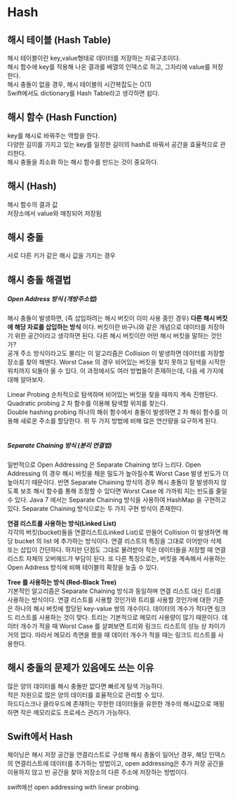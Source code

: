 # Hash
  
## 해시 테이블 (Hash Table)
헤시 테이블이란 key,value형태로 데이터를 저장하는 자료구조이다.  
해시 함수에 key를 적용해 나온 결과를 배열의 인덱스로 하고, 그자리에 value를 저장한다.  
해시 충돌이 없을 경우, 해시 테이블의 시간복잡도는 O(1)  
Swift에서도 dictionary를 Hash Table라고 생각하면 쉽다.  
  
## 해시 함수 (Hash Function)
key를 해시로 바꿔주는 역할을 한다.  
다양한 길이를 가지고 있는 key를 일정한 길이의 hash로 바꿔서 공간을 효율적으로 관리한다.  
해시 충돌을 최소화 하는 해시 함수를 만드는 것이 중요하다.  
  
## 해시 (Hash)
해시 함수의 결과 값  
저장소에서 value와 매칭되어 저장됨  
  
## 해시 충돌
서로 다른 키가 같은 해시 값을 가지는 경우  
  
## 해시 충돌 해결법
##### **Open Address 방식 (개방주소법)**  
해시 충돌이 발생하면, (즉 삽입하려는 해시 버킷이 이미 사용 중인 경우) **다른 해시 버킷에 해당 자료를 삽입하는 방식** 이다. 버킷이란 바구니와 같은 개념으로 데이터를 저장하기 위한 공간이라고 생각하면 된다. 다른 해시 버킷이란 어떤 해시 버킷을 말하는 것인가?  
공개 주소 방식이라고도 불리는 이 알고리즘은 Collision 이 발생하면 데이터를 저장할 장소를 찾아 헤맨다. Worst Case 의 경우 비어있는 버킷을 찾지 못하고 탐색을 시작한 위치까지 되돌아 올 수 있다. 이 과정에서도 여러 방법들이 존재하는데, 다음 세 가지에 대해 알아보자.  
  
Linear Probing 순차적으로 탐색하며 비어있는 버킷을 찾을 때까지 계속 진행된다.  
Quadratic probing 2 차 함수를 이용해 탐색할 위치를 찾는다.  
Double hashing probing 하나의 해쉬 함수에서 충돌이 발생하면 2 차 해쉬 함수를 이용해 새로운 주소를 할당한다. 위 두 가지 방법에 비해 많은 연산량을 요구하게 된다.  
​  
##### **Separate Chaining 방식 (분리 연결법)**  
일반적으로 Open Addressing 은 Separate Chaining 보다 느리다. Open Addressing 의 경우 해시 버킷을 채운 밀도가 높아질수록 Worst Case 발생 빈도가 더 높아지기 때문이다. 반면 Separate Chaining 방식의 경우 해시 충돌이 잘 발생하지 않도록 보조 해시 함수를 통해 조정할 수 있다면 Worst Case 에 가까워 지는 빈도를 줄일 수 있다. Java 7 에서는 Separate Chaining 방식을 사용하여 HashMap 을 구현하고 있다. Separate Chaining 방식으로는 두 가지 구현 방식이 존재한다.  
  
**연결 리스트를 사용하는 방식(Linked List)**  
각각의 버킷(bucket)들을 연결리스트(Linked List)로 만들어 Collision 이 발생하면 해당 bucket 의 list 에 추가하는 방식이다. 연결 리스트의 특징을 그대로 이어받아 삭제 또는 삽입이 간단하다. 하지만 단점도 그대로 물려받아 작은 데이터들을 저장할 때 연결 리스트 자체의 오버헤드가 부담이 된다. 또 다른 특징으로는, 버킷을 계속해서 사용하는 Open Address 방식에 비해 테이블의 확장을 늦출 수 있다. 
   
**Tree 를 사용하는 방식 (Red-Black Tree)**  
기본적인 알고리즘은 Separate Chaining 방식과 동일하며 연결 리스트 대신 트리를 사용하는 방식이다. 연결 리스트를 사용할 것인가와 트리를 사용할 것인가에 대한 기준은 하나의 해시 버킷에 할당된 key-value 쌍의 개수이다. 데이터의 개수가 적다면 링크드 리스트를 사용하는 것이 맞다. 트리는 기본적으로 메모리 사용량이 많기 때문이다. 데이터 개수가 적을 때 Worst Case 를 살펴보면 트리와 링크드 리스트의 성능 상 차이가 거의 없다. 따라서 메모리 측면을 봤을 때 데이터 개수가 적을 때는 링크드 리스트를 사용한다.  
  
## 해시 충돌의 문제가 있음에도 쓰는 이유
많은 양의 데이터를 해시 충돌만 없다면 빠르게 탐색 가능하다.  
적은 자원으로 많은 양의 데이터를 효율적으로 관리할 수 있다.  
하드디스크나 클라우드에 존재하는 무한한 데이터들을 유한한 개수의 해시값으로 매핑하면 작은 메모리로도 프로세스 관리가 가능하다.  
  
## Swift에서 Hash
체이닝은 해시 저장 공간을 연결리스트로 구성해 해시 충돌이 일어난 경우, 해당 인덱스의 연결리스트에 데이터를 추가하는 방법이고, open addressing은 추가 저장 공간을 이용하지 않고 빈 공간을 찾아 저장소의 다른 주소에 저장하는 방법이다.  
  
swift에선 open addressing with linear probing.
